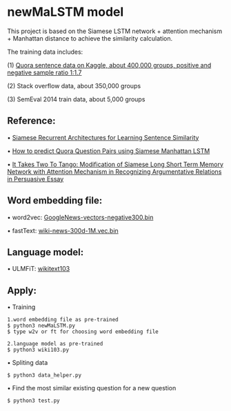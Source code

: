 newMaLSTM model 
===============
This project is based on the Siamese LSTM network + attention mechanism + Manhattan distance to achieve the similarity calculation. 

The training data includes: 

(1) [Quora sentence data on Kaggle, about 400,000 groups, positive and negative sample ratio 1:1.7](https://www.kaggle.com/c/quora-question-pairs/data)

(2) Stack overflow data, about 350,000 groups 

(3) SemEval 2014 train data, about 5,000 groups


Reference:
----------
•	[Siamese Recurrent Architectures for Learning Sentence Similarity](http://www.mit.edu/~jonasm/info/MuellerThyagarajan_AAAI16.pdf)

•	[How to predict Quora Question Pairs using Siamese Manhattan LSTM](https://medium.com/mlreview/implementing-malstm-on-kaggles-quora-question-pairs-competition-8b31b0b16a07)

•	[It Takes Two To Tango: Modification of Siamese Long Short Term Memory Network with Attention Mechanism in Recognizing Argumentative Relations in Persuasive Essay](https://www.sciencedirect.com/science/article/pii/S1877050917320847)

Word embedding file:
--------------------
•	word2vec:	[GoogleNews-vectors-negative300.bin](https://github.com/mmihaltz/word2vec-GoogleNews-vectors/blob/master/GoogleNews-vectors-negative300.bin.gz)

•	fastText:	[wiki-news-300d-1M.vec.bin](https://fasttext.cc/docs/en/english-vectors.html)

Language model:
---------------
•	ULMFiT: [wikitext103](http://files.fast.ai/models/wt103)


Apply:
------

• Training

``` 
1.word embedding file as pre-trained
$ python3 newMaLSTM.py
$ type w2v or ft for choosing word embedding file
```
```
2.language model as pre-trained
$ python3 wiki103.py
```
• Spliting data

``` 
$ python3 data_helper.py
```


• Find the most similar existing question for a new question
``` 
$ python3 test.py
```

